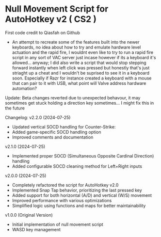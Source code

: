# Null Movement Script for AutoHotkey v2 ( CS2 )
First code credit to Qiasfah on Github
- An attempt to recreate some of the features built into the newer keyboards, no idea about how to try and emulate hardware level actuation and the rapid fire, I wouldnt even like to try to run a rapid fire script in any sort of VAC server just incase however if its a keyboard it's allowed... anyway; I did also write a script that would stop stepping forward instantly when left click was pressed but honestly that's just striaght up a cheat and I wouldn't be suprised to see it in a keyboard soon. Especially if Razr for instance created a keyboard with a mouse that can pair to it with USB, what point will Valve address hardware automation?

Update: Beta changes reverted due to unexpected behavour, it may sometimes get stuck holding a direction key sometimes... I might fix this in the future

Changelog:
v2.2.0 (2024-07-25)
- Updated vertical SOCD handling for Counter-Strike: 
- Added game-specific SOCD handling option
- Improved comments and documentation

v2.1.0 (2024-07-25)
- Implemented proper SOCD (Simultaneous Opposite Cardinal Direction) handling
- Added configurable SOCD cleaning method for Left+Right inputs

v2.0.0 (2024-07-25)
- Completely refactored the script for AutoHotkey v2.0
- Implemented Snap Tap behavior, prioritizing the last pressed key
- Added support for both horizontal (A/D) and vertical (W/S) movement
- Improved performance with various optimizations
- Simplified logic using functions and maps for better maintainability

v1.0.0 (Original Version)
- Initial implementation of null movement script
- WASD key management 
